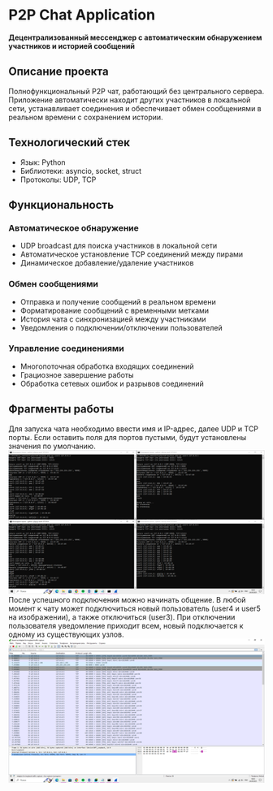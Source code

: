 # P2P Chat Application

**Децентрализованный мессенджер с автоматическим обнаружением участников и историей сообщений**

## Описание проекта
Полнофункциональный P2P чат, работающий без центрального сервера. Приложение автоматически находит других участников в локальной сети, устанавливает соединения и обеспечивает обмен сообщениями в реальном времени с сохранением истории.

## Технологический стек
- Язык: Python
- Библиотеки: asyncio, socket, struct
- Протоколы: UDP, TCP

## Функциональность

### Автоматическое обнаружение
- UDP broadcast для поиска участников в локальной сети
- Автоматическое установление TCP соединений между пирами
- Динамическое добавление/удаление участников

### Обмен сообщениями
- Отправка и получение сообщений в реальном времени
- Форматирование сообщений с временными метками
- История чата с синхронизацией между участниками
- Уведомления о подключении/отключении пользователей

### Управление соединениями
- Многопоточная обработка входящих соединений
- Грациозное завершение работы
- Обработка сетевых ошибок и разрывов соединений

## Фрагменты работы

Для запуска чата необходимо ввести имя и IP-адрес, далее UDP и TCP порты. Если оставить поля для портов пустыми, будут установлены значения по умолчанию. 
![](https://github.com/juuliaa30/p2p_chat/blob/master/screens/p2p1.png)
После успешного подключения можно начинать общение. В любой момент к чату может подключиться новый пользователь (user4 и user5 на изображении), а также отключиться (user3).
При отключении пользователя уведомление приходит всем, новый подключается к одному из существующих узлов.
![](https://github.com/juuliaa30/p2p_chat/blob/master/screens/p2p2.png)
